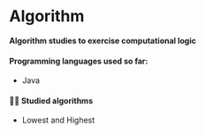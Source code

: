 # Algorithm

**Algorithm studies to exercise computational logic**



#### **Programming languages used so far:**

- Java



#### :man_technologist: **Studied algorithms**

- Lowest and Highest


